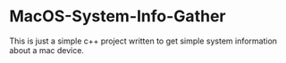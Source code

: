 # MacOS-System-Info-Gather
This is just a simple c++ project written to get simple system information about a mac device.

